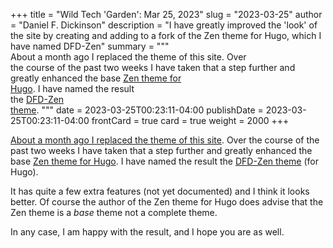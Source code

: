 +++
title = "Wild Tech 'Garden': Mar 25, 2023"
slug = "2023-03-25"
author = "Daniel F. Dickinson"
description = "I have greatly improved the 'look' of the site by creating and adding to a fork of the Zen theme for Hugo, which I have named DFD-Zen"
summary = """\
About a month ago I replaced the theme of this site. Over \
the course of the past two weeks I have taken that a step further and \
greatly enhanced the base [Zen theme for \
Hugo](https://github.com/frjo/hugo-theme/zen). I have named the result \
the [DFD-Zen \
theme](https://gitlab.com/danielfdickinson/dfd-hugo-theme-zen).
"""
date = 2023-03-25T00:23:11-04:00
publishDate = 2023-03-25T00:23:11-04:00
frontCard = true
card = true
weight = 2000
+++

[About a month ago I replaced the theme of this site](2023-02-26.md). Over
the course of the past two weeks I have taken that a step further and
greatly enhanced the base [Zen theme for
Hugo](https://github.com/frjo/hugo-theme/zen). I have named the result
the [DFD-Zen theme](https://gitlab.com/danielfdickinson/dfd-hugo-theme-zen)
(for Hugo).

It has quite a few extra features (not yet documented) and I think it looks
better. Of course the author of the Zen theme for Hugo does advise that the Zen
theme is a _base_ theme not a complete theme.

In any case, I am happy with the result, and I hope you are as well.

